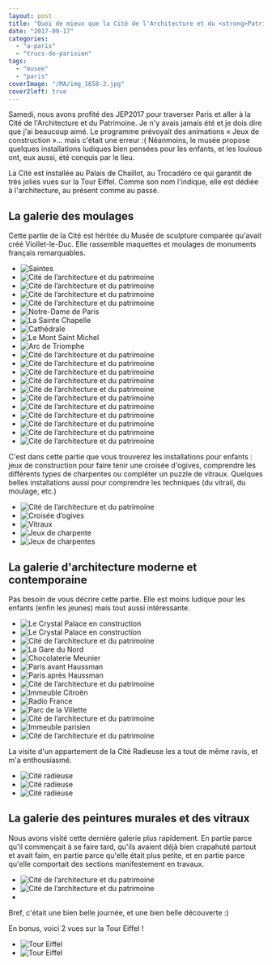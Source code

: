 ```yaml
---
layout: post
title: "Quoi de mieux que la Cité de l'Architecture et du <strong>Patrimoine</strong> pour ces Journées Européennes du <strong>Patrimoine</strong>&nbsp;?"
date: "2017-09-17"
categories: 
  - "a-paris"
  - "trucs-de-parisien"
tags: 
  - "musee"
  - "paris"
coverImage: "/MA/img_1658-2.jpg"
cover2left: true
---
```


Samedi, nous avons profité des JEP2017 pour traverser Paris et aller à la Cité de l'Architecture et du Patrimoine. Je n'y avais jamais été et je dois dire que j'ai beaucoup aimé. Le programme prévoyait des animations « Jeux de construction »... mais c'était une erreur :( Néanmoins, le musée propose quelques installations ludiques bien pensées pour les enfants, et les loulous ont, eux aussi, été conquis par le lieu.

La Cité est installée au Palais de Chaillot, au Trocadéro ce qui garantit de très jolies vues sur la Tour Eiffel. Comme son nom l'indique, elle est dédiée à l'architecture, au présent comme au passé.

## La galerie des moulages

Cette partie de la Cité est héritée du Musée de sculpture comparée qu'avait créé Viollet-le-Duc. Elle rassemble maquettes et moulages de monuments français remarquables.

<div id="galerie" class="splide">
<div class="splide__track">
<ul class="splide__list">
<li class="splide__slide"><img src="/images/MA/img_1653.jpg" alt="Saintes"></li>
<li class="splide__slide"><img src="/images/MA/img_1656.jpg" alt="Cité de l’architecture et du patrimoine"></li>
<li class="splide__slide"><img src="/images/MA/img_1657-1.jpg" alt="Cité de l’architecture et du patrimoine"></li>
<li class="splide__slide"><img src="/images/MA/img_1658-2.jpg" alt="Cité de l’architecture et du patrimoine"></li>
<li class="splide__slide"><img src="/images/MA/img_1669-2.jpg" alt="Cité de l’architecture et du patrimoine"></li>
<li class="splide__slide"><img src="/images/MA/img_1672-1.jpg" alt="Notre-Dame de Paris"></li>
<li class="splide__slide"><img src="/images/MA/img_1673-2.jpg" alt="La Sainte Chapelle"></li>
<li class="splide__slide"><img src="/images/MA/img_1674-2.jpg" alt="Cathédrale"></li>
<li class="splide__slide"><img src="/images/MA/img_1675-2.jpg" alt="Le Mont Saint Michel"></li>
<li class="splide__slide"><img src="/images/MA/img_1692.jpg" alt="Arc de Triomphe"></li>
<li class="splide__slide"><img src="/images/MA/img_1693.jpg" alt="Cité de l’architecture et du patrimoine"></li>
<li class="splide__slide"><img src="/images/MA/img_1695-1.jpg" alt="Cité de l’architecture et du patrimoine"></li>
<li class="splide__slide"><img src="/images/MA/img_1696-1.jpg" alt="Cité de l’architecture et du patrimoine"></li>
<li class="splide__slide"><img src="/images/MA/img_1698.jpg" alt="Cité de l’architecture et du patrimoine"></li>
<li class="splide__slide"><img src="/images/MA/img_1699.jpg" alt="Cité de l’architecture et du patrimoine"></li>
<li class="splide__slide"><img src="/images/MA/img_1701-1.jpg" alt="Cité de l’architecture et du patrimoine"></li>
<li class="splide__slide"><img src="/images/MA/img_1709.jpg" alt="Cité de l’architecture et du patrimoine"></li>
<li class="splide__slide"><img src="/images/MA/img_1715.jpg" alt="Cité de l’architecture et du patrimoine"></li>
<li class="splide__slide"><img src="/images/MA/img_1716-1.jpg" alt="Cité de l’architecture et du patrimoine"></li>
<li class="splide__slide"><img src="/images/MA/img_1718-1.jpg" alt="Cité de l’architecture et du patrimoine"></li>
<li class="splide__slide"><img src="/images/MA/img_1719-1.jpg" alt="Cité de l’architecture et du patrimoine"></li>
</ul>
</div>
</div>

C'est dans cette partie que vous trouverez les installations pour enfants : jeux de construction pour faire tenir une croisée d'ogives, comprendre les différents types de charpentes ou compléter un puzzle de vitraux. Quelques belles installations aussi pour comprendre les techniques (du vitrail, du moulage, etc.)

<div id="enfants" class="splide">
<div class="splide__track">
<ul class="splide__list">
<li class="splide__slide"><img src="/images/MA//img_1654-1.jpg" alt="Cité de l’architecture et du patrimoine"></li>
<li class="splide__slide"><img src="/images/MA//img_1679.jpg" alt="Croisée d’ogives"></li>
<li class="splide__slide"><img src="/images/MA//img_1689-1.jpg" alt="Vitraux"></li>
<li class="splide__slide"><img src="/images/MA//img_1705.jpg" alt="Jeux de charpente"></li>
<li class="splide__slide"><img src="/images/MA//img_1706-1.jpg" alt="Jeux de charpentes"></li>
</ul>
</div>
</div>

## La galerie d'architecture moderne et contemporaine

Pas besoin de vous décrire cette partie. Elle est moins ludique pour les enfants (enfin les jeunes) mais tout aussi intéressante.

<div id="moderne" class="splide">
<div class="splide__track">
<ul class="splide__list">
<li class="splide__slide"><img src="/images/MA//img_1726-2.jpg" alt="Le Crystal Palace en construction"></li>
<li class="splide__slide"><img src="/images/MA//img_1728.jpg" alt="Le Crystal Palace en construction"></li>
<li class="splide__slide"><img src="/images/MA//img_1729.jpg" alt="Cité de l’architecture et du patrimoine"></li>
<li class="splide__slide"><img src="/images/MA//img_1730-1.jpg" alt="La Gare du Nord"></li>
<li class="splide__slide"><img src="/images/MA//img_1737-1.jpg" alt="Chocolaterie Meunier"></li>
<li class="splide__slide"><img src="/images/MA//img_1748-1.jpg" alt="Paris avant Haussman"></li>
<li class="splide__slide"><img src="/images/MA//img_1749-1.jpg" alt="Paris après Haussman"></li>
<li class="splide__slide"><img src="/images/MA//img_1734.jpg" alt="Cité de l’architecture et du patrimoine"></li>
<li class="splide__slide"><img src="/images/MA//img_1755-1.jpg" alt="Immeuble Citroën"></li>
<li class="splide__slide"><img src="/images/MA//img_1754.jpg" alt="Radio France"></li>
<li class="splide__slide"><img src="/images/MA//img_1745.jpg" alt="Parc de la Villette"></li>
<li class="splide__slide"><img src="/images/MA//img_1750.jpg" alt="Cité de l’architecture et du patrimoine"></li>
<li class="splide__slide"><img src="/images/MA//img_1751-1.jpg" alt="Immeuble parisien"></li>
<li class="splide__slide"><img src="/images/MA//img_1772.jpg" alt="Cité de l’architecture et du patrimoine"></li>
</ul>
</div>
</div>

La visite d'un appartement de la Cité Radieuse les a tout de même ravis, et m'a enthousiasmé.

<div id="cite" class="splide">
<div class="splide__track">
<ul class="splide__list">
<li class="splide__slide"><img src="/images/MA//img_1759.jpg" alt="Cité radieuse"></li>
<li class="splide__slide"><img src="/images/MA//img_1761.jpg" alt="Cité radieuse"></li>
<li class="splide__slide"><img src="/images/MA//img_1770.jpg" alt="Cité radieuse"></li>
</ul>
</div>
</div>

## La galerie des peintures murales et des vitraux

Nous avons visité cette dernière galerie plus rapidement. En partie parce qu'il commençait à se faire tard, qu'ils avaient déjà bien crapahuté partout et avait faim, en partie parce qu'elle était plus petite, et en partie parce qu'elle comportait des sections manifestement en travaux.

<div id="peintures" class="splide">
<div class="splide__track">
<ul class="splide__list">
<li class="splide__slide"><img src="/images/MA//img_1774.jpg" alt="Cité de l’architecture et du patrimoine"></li>
<li class="splide__slide"><img src="/images/MA//img_1777-1.jpg" alt="Cité de l’architecture et du patrimoine"></li>
<li class="splide__slide"><img src="/images/MA//img_1779.jpg" alt=""></li>
</ul>
</div>
</div>

Bref, c'était une bien belle journée, et une bien belle découverte :)

En bonus, voici 2 vues sur la Tour Eiffel !

<div id="tour" class="splide">
<div class="splide__track">
<ul class="splide__list">
<li class="splide__slide"><img src="/images/MA//img_1773-2.jpg" alt="Tour Eiffel"></li>
<li class="splide__slide"><img src="/images/MA//img_1727-1.jpg" alt="Tour Eiffel"></li>
</ul>
</div>
</div>
